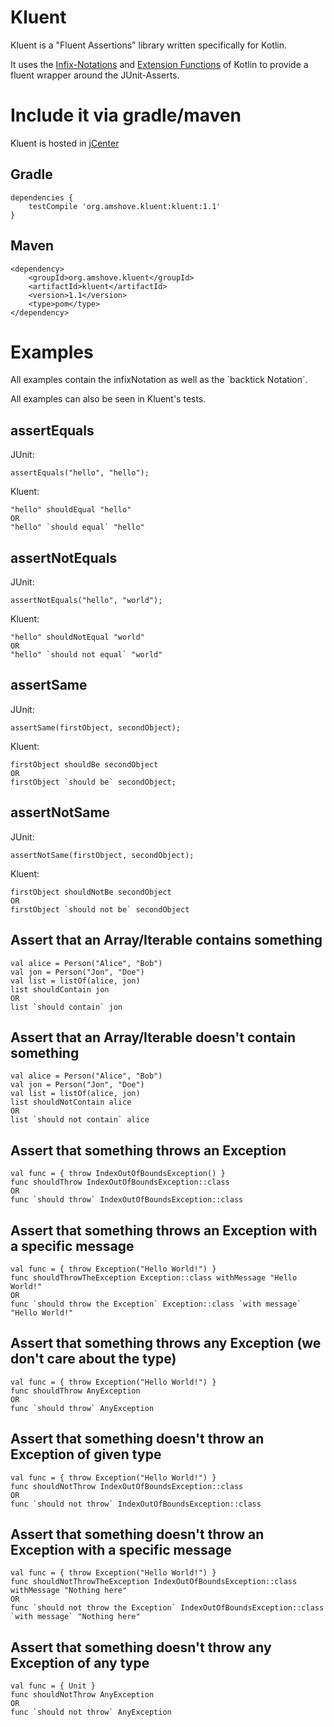 # Kluent



Kluent is a "Fluent Assertions" library written specifically for Kotlin.

It uses the [Infix-Notations](https://kotlinlang.org/docs/reference/functions.html#infix-notation "Infix-Notation") and [Extension Functions](https://kotlinlang.org/docs/reference/extensions.html#extension-functions "Extension Functions") of Kotlin to provide a fluent wrapper around the JUnit-Asserts.

# Include it via gradle/maven

Kluent is hosted in [jCenter](https://bintray.com/markusamshove/maven/Kluent/view# "jCenter")

## Gradle
    dependencies {
        testCompile 'org.amshove.kluent:kluent:1.1'
    }
    
## Maven
    <dependency> 
        <groupId>org.amshove.kluent</groupId>
        <artifactId>kluent</artifactId>
        <version>1.1</version>
        <type>pom</type>
    </dependency>

# Examples
All examples contain the infixNotation as well as the \`backtick Notation\`.

All examples can also be seen in Kluent's tests.

## assertEquals ##
JUnit:

    assertEquals("hello", "hello");

Kluent:

    "hello" shouldEqual "hello"
    OR
    "hello" `should equal` "hello"

## assertNotEquals ##
JUnit:

    assertNotEquals("hello", "world");

Kluent:

    "hello" shouldNotEqual "world"
    OR
    "hello" `should not equal` "world"

## assertSame ##
JUnit:

    assertSame(firstObject, secondObject);

Kluent:

    firstObject shouldBe secondObject
    OR
    firstObject `should be` secondObject;

## assertNotSame ##
JUnit:

    assertNotSame(firstObject, secondObject);

Kluent:

    firstObject shouldNotBe secondObject
    OR
    firstObject `should not be` secondObject

## Assert that an Array/Iterable contains something ##

    val alice = Person("Alice", "Bob")
    val jon = Person("Jon", "Doe")
    val list = listOf(alice, jon)
    list shouldContain jon
    OR
    list `should contain` jon

## Assert that an Array/Iterable doesn't contain something ##

    val alice = Person("Alice", "Bob")
    val jon = Person("Jon", "Doe")
    val list = listOf(alice, jon)
    list shouldNotContain alice
    OR
    list `should not contain` alice

## Assert that something throws an Exception ##

    val func = { throw IndexOutOfBoundsException() }
    func shouldThrow IndexOutOfBoundsException::class
    OR
    func `should throw` IndexOutOfBoundsException::class

## Assert that something throws an Exception with a specific message ##

    val func = { throw Exception("Hello World!") }
    func shouldThrowTheException Exception::class withMessage "Hello World!"
    OR
    func `should throw the Exception` Exception::class `with message` "Hello World!"

## Assert that something throws any Exception (we don't care about the type) ##

    val func = { throw Exception("Hello World!") }
    func shouldThrow AnyException
    OR
    func `should throw` AnyException

## Assert that something doesn't throw an Exception of given type ##

    val func = { throw Exception("Hello World!") }
    func shouldNotThrow IndexOutOfBoundsException::class
    OR
    func `should not throw` IndexOutOfBoundsException::class

## Assert that something doesn't throw an Exception with a specific message ##

    val func = { throw Exception("Hello World!") }
    func shouldNotThrowTheException IndexOutOfBoundsException::class withMessage "Nothing here"
    OR
    func `should not throw the Exception` IndexOutOfBoundsException::class `with message` "Nothing here"

## Assert that something doesn't throw any Exception of any type ##

    val func = { Unit }
    func shouldNotThrow AnyException
    OR
    func `should not throw` AnyException
